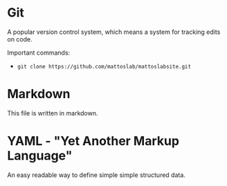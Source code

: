 # Git

A popular version control system, which means a system for tracking edits on code.

Important commands:
  - `git clone https://github.com/mattoslab/mattoslabsite.git`


# Markdown

This file is written in markdown.

# YAML - "Yet Another Markup Language"

An easy readable way to define simple simple structured data.
